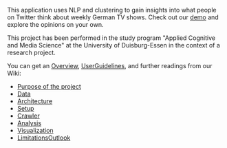 This application uses NLP and clustering to gain insights into what people on Twitter think about weekly German TV shows. Check out our [demo](http://lolcat.is.inf.uni-due.de:8080/) and explore the opinions on your own.

This project has been performed in the study program "Applied Cognitive and Media Science" at the University of Duisburg-Essen in the context of a research project.

You can get an [Overview](Overview.md), [UserGuidelines](UserGuidelines.md), and further readings from our Wiki:

  * [Purpose of the project](Purpose.md)
  * [Data](Data.md)
  * [Architecture](Architecture.md)
  * [Setup](Setup.md)
  * [Crawler](Crawler.md)
  * [Analysis](Analysis.md)
  * [Visualization](Visualization.md)
  * [LimitationsOutlook](LimitationsOutlook.md)